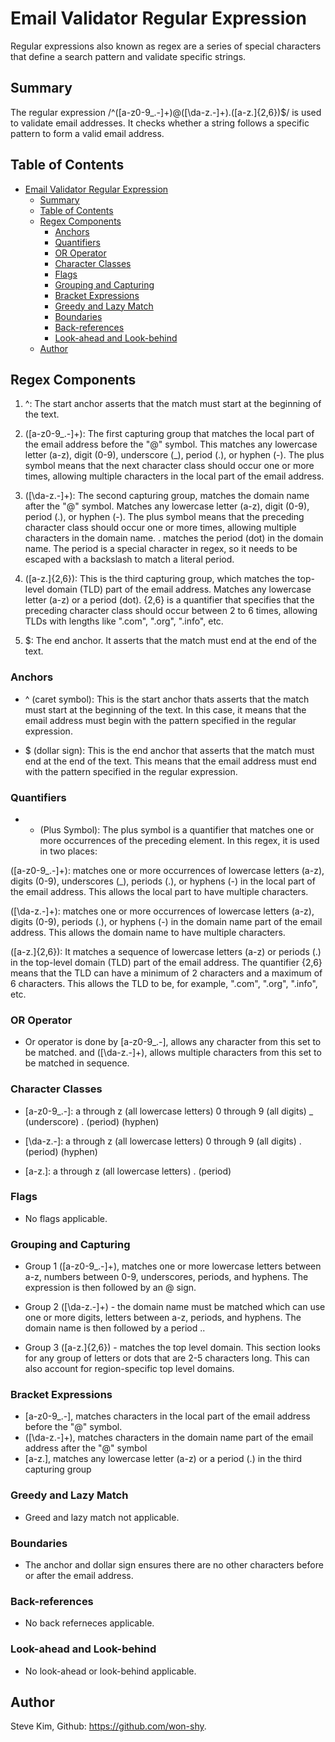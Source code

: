 # Email Validator Regular Expression

Regular expressions also known as regex are a series of special characters that define a search pattern and validate specific strings.

## Summary

The regular expression /^([a-z0-9_\.-]+)@([\da-z\.-]+)\.([a-z\.]{2,6})$/ is used to validate email addresses. It checks whether a string follows a specific pattern to form a valid email address.

## Table of Contents

- [Email Validator Regular Expression](#email-validator-regular-expression)
  - [Summary](#summary)
  - [Table of Contents](#table-of-contents)
  - [Regex Components](#regex-components)
    - [Anchors](#anchors)
    - [Quantifiers](#quantifiers)
    - [OR Operator](#or-operator)
    - [Character Classes](#character-classes)
    - [Flags](#flags)
    - [Grouping and Capturing](#grouping-and-capturing)
    - [Bracket Expressions](#bracket-expressions)
    - [Greedy and Lazy Match](#greedy-and-lazy-match)
    - [Boundaries](#boundaries)
    - [Back-references](#back-references)
    - [Look-ahead and Look-behind](#look-ahead-and-look-behind)
  - [Author](#author)

## Regex Components

1. ^: The start anchor asserts that the match must start at the beginning of the text.

2. ([a-z0-9_\.-]+): The first capturing group that matches the local part of the email address before the "@" symbol. This matches any lowercase letter (a-z), digit (0-9), underscore (_), period (.), or hyphen (-). The plus symbol means that the next character class should occur one or more times, allowing multiple characters in the local part of the email address.

3. ([\da-z\.-]+): The second capturing group, matches the domain name after the "@" symbol. Matches any lowercase letter (a-z), digit (0-9), period (.), or hyphen (-). The plus symbol means that the preceding character class should occur one or more times, allowing multiple characters in the domain name. \. matches the period (dot) in the domain name. The period is a special character in regex, so it needs to be escaped with a backslash to match a literal period.

4. ([a-z\.]{2,6}): This is the third capturing group, which matches the top-level domain (TLD) part of the email address. Matches any lowercase letter (a-z) or a period (dot). {2,6} is a quantifier that specifies that the preceding character class should occur between 2 to 6 times, allowing TLDs with lengths like ".com", ".org", ".info", etc.

5. $: The end anchor. It asserts that the match must end at the end of the text.

### Anchors

- ^ (caret symbol): This is the start anchor thats asserts that the match must start at the beginning of the text. In this case, it means that the email address must begin with the pattern specified in the regular expression.

- $ (dollar sign): This is the end anchor that asserts that the match must end at the end of the text. This means that the email address must end with the pattern specified in the regular expression.

### Quantifiers

  - + (Plus Symbol): The plus symbol is a quantifier that matches one or more occurrences of the preceding element. In this regex, it is used in two places:

([a-z0-9_\.-]+):  matches one or more occurrences of lowercase letters (a-z), digits (0-9), underscores (_), periods (.), or hyphens (-) in the local part of the email address. This allows the local part to have multiple characters.

([\da-z\.-]+):  matches one or more occurrences of lowercase letters (a-z), digits (0-9), periods (.), or hyphens (-) in the domain name part of the email address. This allows the domain name to have multiple characters.

([a-z\.]{2,6}): It matches a sequence of lowercase letters (a-z) or periods (.) in the top-level domain (TLD) part of the email address. The quantifier {2,6} means that the TLD can have a minimum of 2 characters and a maximum of 6 characters. This allows the TLD to be, for example, ".com", ".org", ".info", etc.

### OR Operator

- Or operator is done by [a-z0-9_\.-], allows any character from this set to be matched. and ([\da-z\.-]+), allows multiple characters from this set to be matched in sequence.

### Character Classes

- [a-z0-9_\.-]:
a through z (all lowercase letters)
0 through 9 (all digits)
_ (underscore)
. (period)
(hyphen)

- [\da-z\.-]:
a through z (all lowercase letters)
0 through 9 (all digits)
. (period)
(hyphen)

- [a-z\.]:
a through z (all lowercase letters)
. (period)

### Flags

- No flags applicable.

### Grouping and Capturing

- Group 1 ([a-z0-9_\.-]+), matches one or more lowercase letters between a-z, numbers between 0-9, underscores, periods, and hyphens. The expression is then followed by an @ sign.

- Group 2 ([\da-z\.-]+) - the domain name must be matched which can use one or more digits, letters between a-z, periods, and hyphens. The domain name is then followed by a period \..

- Group 3 ([a-z\.]{2,6}) - matches the top level domain. This section looks for any group of letters or dots that are 2-5 characters long. This can also account for region-specific top level domains.

### Bracket Expressions

- [a-z0-9_\.-], matches characters in the local part of the email address before the "@" symbol.
- ([\da-z\.-]+), matches characters in the domain name part of the email address after the "@" symbol
- [a-z\.], matches any lowercase letter (a-z) or a period (.) in the third capturing group

### Greedy and Lazy Match

- Greed and lazy match not applicable.

### Boundaries

- The anchor and dollar sign ensures there are no other characters before or after the email address.

### Back-references

- No back referneces applicable.

### Look-ahead and Look-behind

- No look-ahead or look-behind applicable.

## Author

Steve Kim, Github: <https://github.com/won-shy>.
